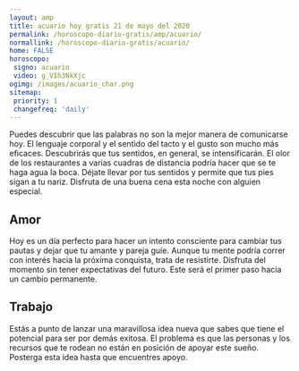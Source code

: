 ```yaml
---
layout: amp
title: acuario hoy gratis 21 de mayo del 2020 
permalink: /horoscopo-diario-gratis/amp/acuario/
normallink: /horoscopo-diario-gratis/acuario/
home: FALSE
horoscopo:
 signo: acuario
 video: g_VIh3NkXjc
ogimg: /images/acuario_char.png
sitemap:
 priority: 1
 changefreq: 'daily'
---
```



Puedes descubrir que las palabras no son la mejor manera de comunicarse hoy. El lenguaje corporal y el sentido del tacto y el gusto son mucho más eficaces. Descubrirás que tus sentidos, en general, se intensificarán. El olor de los restaurantes a varias cuadras de distancia podría hacer que se te haga agua la boca. Déjate llevar por tus sentidos y permite que tus pies sigan a tu nariz. Disfruta de una buena cena esta noche con alguien especial.

## Amor

Hoy es un día perfecto para hacer un intento consciente para cambiar tus pautas y dejar que tu amante y pareja guíe. Aunque tu mente podría correr con interés hacia la próxima conquista, trata de resistirte. Disfruta del momento sin tener expectativas del futuro. Este será el primer paso hacia un cambio permanente.

## Trabajo

Estás a punto de lanzar una maravillosa idea nueva que sabes que tiene el potencial para ser por demás exitosa. El problema es que las personas y los recursos que te rodean no están en posición de apoyar este sueño. Posterga esta idea hasta que encuentres apoyo.
